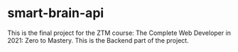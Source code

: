 # smart-brain-api

This is the final project for the ZTM course: The Complete Web Developer in 2021: Zero to Mastery. This is the Backend part of the project.
